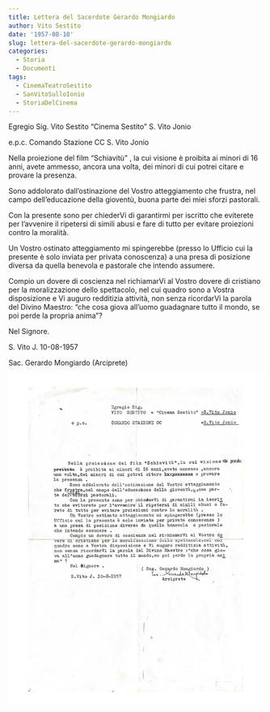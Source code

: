 ```yaml
---
title: Lettera del Sacerdote Gerardo Mongiardo
author: Vito Sestito
date: '1957-08-10'
slug: lettera-del-sacerdote-gerardo-mongiardo
categories:
  - Storia
  - Documenti
tags:
  - CinemaTeatroSestito
  - SanVitoSulloIonio
  - StoriaDelCinema
---
```


Egregio Sig. Vito Sestito “Cinema Sestito” S. Vito Jonio

e.p.c. Comando Stazione CC S. Vito Jonio

Nella proiezione del film “Schiavitù” , la cui visione è proibita ai minori di 16 anni, avete ammesso, ancora una volta, dei minori di cui potrei citare e provare la presenza.

Sono addolorato dall’ostinazione del Vostro atteggiamento che frustra, nel campo dell’educazione della gioventù, buona parte dei miei sforzi pastorali.

Con la presente sono per chiederVi di garantirmi per iscritto che eviterete per l’avvenire il ripetersi di simili abusi e fare di tutto per evitare proiezioni contro la moralità.

Un Vostro ostinato atteggiamento mi spingerebbe (presso lo Ufficio cui la presente è solo inviata per privata conoscenza) a una presa di posizione diversa da quella benevola e pastorale che intendo assumere.

Compio un dovere di coscienza nel richiamarVi al Vostro dovere di cristiano per la moralizzazione dello spettacolo, nel cui quadro sono a Vostra disposizione e Vi auguro redditizia attività, non senza ricordarVi la parola del Divino Maestro: “che cosa giova all’uomo guadagnare tutto il mondo, se poi perde la propria anima”?

Nel Signore.

S. Vito J. 10-08-1957

Sac. Gerardo Mongiardo (Arciprete)

![1957-08-10 Lettera del Sacerdote Gerardo Mongiardo](images/19570810letteraSacMongiardo.jpg)